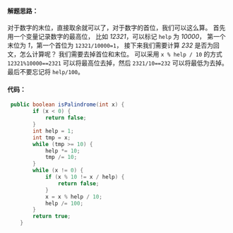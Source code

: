 #### 解题思路：
对于数字的末位，直接取余就可以了，对于数字的首位，我们可以这么算。
首先用一个变量记录数字的最高位，
比如 *12321*，可以标记 `help` 为 *10000*，
第一个末位为 *1*，第一个首位为 `12321/10000=1`，
接下来我们需要计算 *232* 是否为回文，怎么计算呢？
我们需要去掉首位和末位。
可以采用 `x % help / 10` 的方式
`12321%10000==2321` 可以将最高位去掉，然后 `2321/10==232` 可以将最低为去掉。
最后不要忘记将 `help/100`。
#### 代码：
```Java [-Java]
 public boolean isPalindrome(int x) {
        if (x < 0) {
            return false;
        }
        int help = 1;
        int tmp = x;
        while (tmp >= 10) {
            help *= 10;
            tmp /= 10;
        }
        while (x != 0) {
            if (x % 10 != x / help) {
                return false;
            }
            x = x % help / 10;
            help /= 100;
        }
        return true;
    }
```
